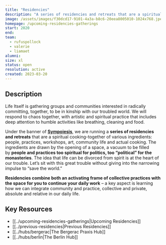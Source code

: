 ```yaml
---
title: "Residencies"
description: "A series of residencies and retreats that are a spiritual cooking-together of various ingredients: people, practices, workshops, art, community life and actual cooking."
image: /assets/images/f30dcd17-9101-4a3a-b8c6-20eea8005010-1024x768.jpeg
homepage: /upcoming-residencies-gatherings
start: 2020
end: 
team:
  - rufuspollock
  - valerie
  - liamaet
alumni:
size: xl
status: open
resolution: active
created: 2023-03-20
---
```


## Description

Life Itself is gathering groups and communities interested in radically committing, together, to be in kinship with our troubled world. We will respond to chaos together, with artistic and spiritual practice that includes deep attention to humble activities like breathing, cleaning and food. 

Under the banner of **[Sympoiesis](https://lifeitself.org/sympoiesis#sympoiesis-making-together)**, we are running a **series of residencies and retreats** that are a spiritual cooking-together of various ingredients: people, practices, workshops, art, community life and actual cooking. The ingredients are drawn by the opening of a space, a vacuum to be filled by **people and practices too spiritual for politics, too “political” for the monasteries**. The idea that life can be divorced from spirit is at the heart of our trouble. Let’s sit with this great trouble without giving into the narrowing impulse to “save the world.”

**Residencies combine both an activating frame of collective practices with the space for you to continue your daily work** – a key aspect is learning how we can integrate community and practice, collective and private, absolute and relative in our daily life.

## Key Resources

- [[../upcoming-residencies-gatherings|Upcoming Residencies]]
- [[../previous-residencies|Previous Residencies]]
- [[../hubs/bergerac|The Bergerac Praxis Hub]]
- [[../hubs/berlin|The Berlin Hub]]

